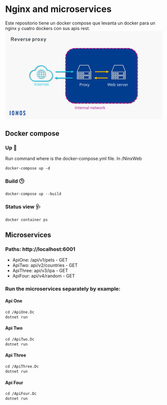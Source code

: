# Nginx and microservices
Este repositorio tiene un docker compose que levanta un docker para un nginx y cuatro dockers con sus apis rest.
![Alt text](image.png)

## Docker compose
### Up 🚀
Run command where is the docker-compose.yml file. In /NinxWeb

```
docker-compose up -d
```
### Build 🕒
```
docker-compose up --build
```

### Status view 🩺
```
docker container ps
```

## Microservices 
### Paths: http://localhost:6001
- ApiOne: /api/v1/pets - GET
- ApiTwo: api/v2/countries - GET
- ApiThree: api/v3/ipa - GET
- ApiFour: api/v4/random - GET

### Run the microservices separately by example:
#### Api One
```
cd /ApiOne.Dc
dotnet run
```

#### Api Two
```
cd /ApiTwo.Dc
dotnet run
```

#### Api Three
```
cd /ApiThree.Dc
dotnet run
```

#### Api Four
```
cd /ApiFour.Dc
dotnet run
```
